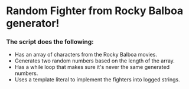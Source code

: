 # Random Fighter from Rocky Balboa generator!

### The script does the following:
* Has an array of characters from the Rocky Balboa movies.
* Generates two random numbers based on the length of the array. 
* Has a while loop that makes sure it's never the same generated numbers.
* Uses a template literal to implement the fighters into logged strings.